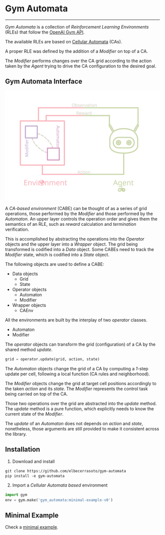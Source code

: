 # Gym Automata
---

_Gym Automata_ is a collection of _Reinforcement Learning Environments_ (RLEs) that follow the [OpenAI Gym API](https://gym.openai.com/docs).

The available RLEs are based on [Cellular Automata](https://en.wikipedia.org/wiki/Cellular_automaton) (CAs).

A proper RLE was defined by the addition of a _Modifier_ on top of a CA.

The _Modifier_ performs changes over the CA grid according to the action taken by the _Agent_ trying to drive the CA configuration to the desired goal.

## Gym Automata Interface

![Interface](pics/gym_automata_diagram.svg)

A _CA-based environment_ (CABE) can be thought of as a series of grid operations, those performed by the _Modifier_ and those performed by the _Automaton_. An upper layer controls the operation order and gives them the semantics of an RLE, such as _reward_ calculation and _termination_ verification.

This is accomplished by abstracting the operations into the _Operator_ objects and the upper layer into a _Wrapper_ object. The grid being transformed is codified into a _Data_ object. Some CABEs need to track the _Modifier_ state, which is codified into a _State_ object.

The following objects are used to define a CABE:
+ Data objects
	+ Grid
	+ State
+ Operator objects
	+ Automaton
	+ Modifier
+ Wrapper objects
	+ CAEnv

All the environments are built by the interplay of two _operator_ classes.
+ Automaton
+ Modifier

The _operator_ objects can transform the grid (configuration) of a CA by the shared method _update_.

```python
grid = operator.update(grid, action, state)
```

The _Automaton_ objects change the grid of a CA by computing a _1_-step update per cell, following a local function (CA rules and neighborhood).

The _Modifier_ objects change the grid at target cell positions accordingly to the taken _action_ and its _state_. The _Modifier_ represents the control task being carried on top of the CA.

Those two operations over the grid are abstracted into the _update_ method. The _update_ method is a pure function, which explicitly needs to know the current state of the _Modifier_.

The _update_ of an _Automaton_ does not depends on _action_ and _state_, nonetheless, those arguments are still provided to make it consistent across the library.

## Installation
1. Download and install 
```shell
git clone https://github.com/elbecerrasoto/gym-automata
pip install -e gym-automata
```
2. Import a _Cellular Automata based_ environment
```python
import gym
env = gym.make('gym_automata:minimal-example-v0')
```

## Minimal Example

Check a [minimal example](gym_automata/envs/minimal_example_env.py).
